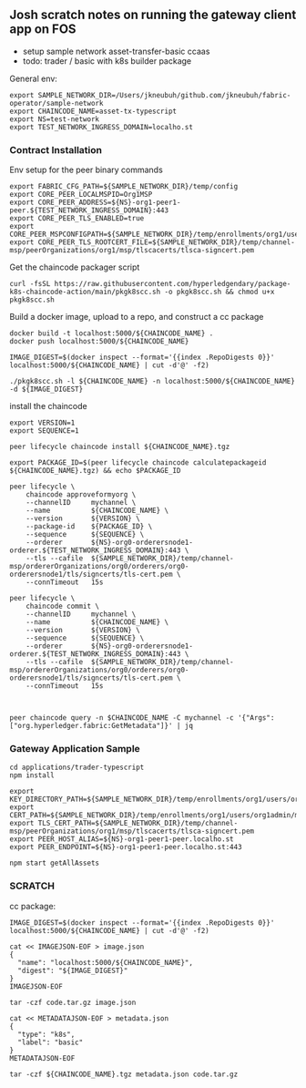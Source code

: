 


## Josh scratch notes on running the gateway client app on FOS

- setup sample network asset-transfer-basic ccaas
- todo: trader / basic with k8s builder package

General env: 
```shell
export SAMPLE_NETWORK_DIR=/Users/jkneubuh/github.com/jkneubuh/fabric-operator/sample-network
export CHAINCODE_NAME=asset-tx-typescript
export NS=test-network
export TEST_NETWORK_INGRESS_DOMAIN=localho.st
```


### Contract Installation 

Env setup for the peer binary commands 
```shell
export FABRIC_CFG_PATH=${SAMPLE_NETWORK_DIR}/temp/config
export CORE_PEER_LOCALMSPID=Org1MSP
export CORE_PEER_ADDRESS=${NS}-org1-peer1-peer.${TEST_NETWORK_INGRESS_DOMAIN}:443
export CORE_PEER_TLS_ENABLED=true
export CORE_PEER_MSPCONFIGPATH=${SAMPLE_NETWORK_DIR}/temp/enrollments/org1/users/org1admin/msp
export CORE_PEER_TLS_ROOTCERT_FILE=${SAMPLE_NETWORK_DIR}/temp/channel-msp/peerOrganizations/org1/msp/tlscacerts/tlsca-signcert.pem

```

Get the chaincode packager script
```shell
curl -fsSL https://raw.githubusercontent.com/hyperledgendary/package-k8s-chaincode-action/main/pkgk8scc.sh -o pkgk8scc.sh && chmod u+x pkgk8scc.sh
```

Build a docker image, upload to a repo, and construct a cc package
```shell
docker build -t localhost:5000/${CHAINCODE_NAME} .
docker push localhost:5000/${CHAINCODE_NAME} 

IMAGE_DIGEST=$(docker inspect --format='{{index .RepoDigests 0}}' localhost:5000/${CHAINCODE_NAME} | cut -d'@' -f2)

./pkgk8scc.sh -l ${CHAINCODE_NAME} -n localhost:5000/${CHAINCODE_NAME} -d ${IMAGE_DIGEST} 

```


install the chaincode
```shell
export VERSION=1
export SEQUENCE=1

```

```shell
peer lifecycle chaincode install ${CHAINCODE_NAME}.tgz 

export PACKAGE_ID=$(peer lifecycle chaincode calculatepackageid ${CHAINCODE_NAME}.tgz) && echo $PACKAGE_ID

peer lifecycle \
	chaincode approveformyorg \
	--channelID     mychannel \
	--name          ${CHAINCODE_NAME} \
	--version       ${VERSION} \
	--package-id    ${PACKAGE_ID} \
	--sequence      ${SEQUENCE} \
	--orderer       ${NS}-org0-orderersnode1-orderer.${TEST_NETWORK_INGRESS_DOMAIN}:443 \
	--tls --cafile  ${SAMPLE_NETWORK_DIR}/temp/channel-msp/ordererOrganizations/org0/orderers/org0-orderersnode1/tls/signcerts/tls-cert.pem \
	--connTimeout   15s

peer lifecycle \
	chaincode commit \
	--channelID     mychannel \
	--name          ${CHAINCODE_NAME} \
	--version       ${VERSION} \
	--sequence      ${SEQUENCE} \
	--orderer       ${NS}-org0-orderersnode1-orderer.${TEST_NETWORK_INGRESS_DOMAIN}:443 \
	--tls --cafile  ${SAMPLE_NETWORK_DIR}/temp/channel-msp/ordererOrganizations/org0/orderers/org0-orderersnode1/tls/signcerts/tls-cert.pem \
	--connTimeout   15s



```

```shell
peer chaincode query -n $CHAINCODE_NAME -C mychannel -c '{"Args":["org.hyperledger.fabric:GetMetadata"]}' | jq

```





### Gateway Application Sample 

```shell
cd applications/trader-typescript 
npm install 
```

```shell
export KEY_DIRECTORY_PATH=${SAMPLE_NETWORK_DIR}/temp/enrollments/org1/users/org1admin/msp/keystore/
export CERT_PATH=${SAMPLE_NETWORK_DIR}/temp/enrollments/org1/users/org1admin/msp/signcerts/cert.pem
export TLS_CERT_PATH=${SAMPLE_NETWORK_DIR}/temp/channel-msp/peerOrganizations/org1/msp/tlscacerts/tlsca-signcert.pem
export PEER_HOST_ALIAS=${NS}-org1-peer1-peer.localho.st
export PEER_ENDPOINT=${NS}-org1-peer1-peer.localho.st:443
```

```shell
npm start getAllAssets
```















### SCRATCH



cc package:
```shell
IMAGE_DIGEST=$(docker inspect --format='{{index .RepoDigests 0}}' localhost:5000/${CHAINCODE_NAME} | cut -d'@' -f2)

cat << IMAGEJSON-EOF > image.json
{
  "name": "localhost:5000/${CHAINCODE_NAME}",
  "digest": "${IMAGE_DIGEST}"
}
IMAGEJSON-EOF

tar -czf code.tar.gz image.json

cat << METADATAJSON-EOF > metadata.json
{
  "type": "k8s",
  "label": "basic"
}
METADATAJSON-EOF

tar -czf ${CHAINCODE_NAME}.tgz metadata.json code.tar.gz

```
